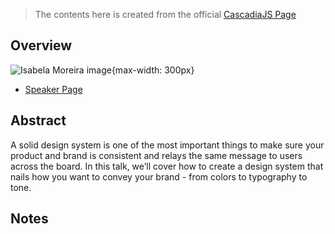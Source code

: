 > The contents here is created from the official [CascadiaJS Page](https://2022.cascadiajs.com/speakers/isabela-moreira)

## Overview

![Isabela Moreira image](https://create-4jr.begin.app/_static/2022/isabela-moreira.jpg){max-width: 300px}
- [Speaker Page](https://2022.cascadiajs.com/speakers/isabela-moreira)

## Abstract

A solid design system is one of the most important things to make sure your product and brand is consistent and relays the same message to users across the board. In this talk, we’ll cover how to create a design system that nails how you want to convey your brand - from colors to typography to tone.

## Notes